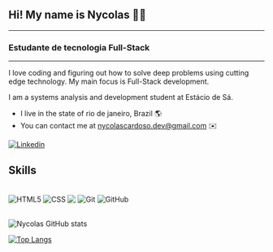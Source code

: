 
## Hi! My name is Nycolas 👋🏽 ##
---
### Estudante de tecnologia Full-Stack ###
---

I love coding and figuring out how to solve deep problems using cutting edge technology. My main focus is Full-Stack development.

I am a systems analysis and development student at Estácio de Sá.

* I live in the state of rio de janeiro, Brazil 🌎
* You can contact me at nycolascardoso.dev@gmail.com ✉️
    
[![Linkedin](https://img.shields.io/badge/LinkedIn-0077B5?style=for-the-badge&logo=linkedin&logoColor=white)](https://linkedin.com/in/nycolas-cardoso06)


## Skills
<div style="display: inline_block"><br>
<img align="center" src="https://img.shields.io/badge/HTML5-E34F26?style=for-the-badge&logo=html5&logoColor=white" alt="HTML5">
<img align="center" src="https://img.shields.io/badge/CSS-239120?&style=for-the-badge&logo=css3&logoColor=white" alt="CSS">
<img align="center" src=https://img.shields.io/badge/JavaScript-F7DF1E?style=for-the-badge&logo=javascript&logoColor=black "alt="JavaScript">
<img align="center" src="https://img.shields.io/badge/GIT-E44C30?style=for-the-badge&logo=git&logoColor=white "alt="Git">
<img align="center" src="https://img.shields.io/badge/GitHub-100000?style=for-the-badge&logo=github&logoColor=white "alt="GitHub">
</div><br>

![Nycolas GitHub stats](https://github-readme-stats.vercel.app/api?username=NycolasC&show_icons=true&theme=tokyonight)

[![Top Langs](https://github-readme-stats.vercel.app/api/top-langs/?username=NycolasC&layout=compact)](https://github.com/NyolasC/github-readme-stats)
